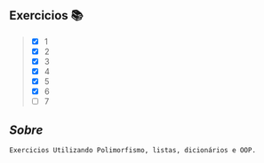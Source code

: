 ## Exercicios :books:

> - [x] 1
> - [x] 2
> - [x] 3
> - [x] 4
> - [x] 5
> - [x] 6
> - [ ] 7

## **_Sobre_**

```
Exercicios Utilizando Polimorfismo, listas, dicionários e OOP.

```
